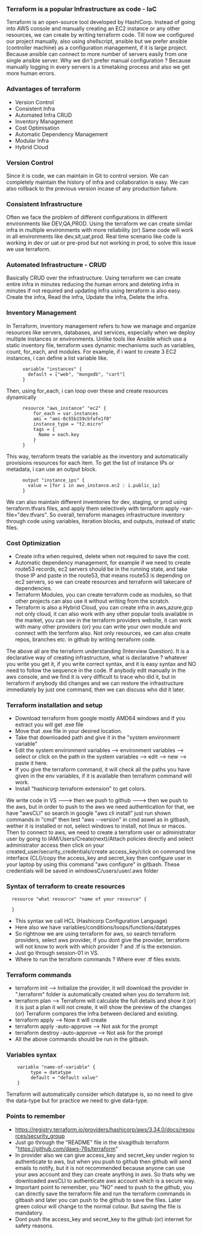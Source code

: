 ### Terraform is a popular Infrastructure as code - IaC
Terraform is an open-source tool developed by HashiCorp. Instead of going into AWS console and manually creating an EC2 instance or any other resources, we can create by writing terraform code. Till now we configured our project manually, also using shellscript, ansible but we prefer ansible (controller machine) as a configuration management, if it is large project. Because ansible can connect to more number of servers easily from one single ansible server. Why we din't prefer manual configuration ? Because manually logging in every servers is a timetaking process and also we get more human errors.

### Advantages of terraform
- Version Control
- Consistent Infra
- Automated Infra CRUD
- Inventory Management
- Cost Optimisation
- Automatic Dependency Management
- Modular Infra
- Hybrid Cloud

### Version Control
Since it is code, we can maintain in Git to control version. We can completely maintain the history of infra and collaboration is easy. We can also rollback to the previous version incase of any production failure.

### Consistent Infrastructure
Often we face the problem of different configurations in different environments like DEV,QA,PROD. Using the terraform we can create similar infra in multiple environments with more reliability (or) Same code will work in all environments like dev,sit,uat,prod. Real time scenario like code is working in dev or uat or pre-prod but not working in prod, to solve this issue we use terraform.

### Automated Infrastructure - CRUD
Basically CRUD over the infrastructure. Using terraform we can create entire infra in minutes reducing the human errors and deleting infra in minutes if not required and updating infra using terraform is also easy. Create the infra, Read the infra, Update the infra, Delete the infra.

### Inventory Management
In Terraform, inventory management refers to how we manage and organize resources like servers, databases, and services, especially when we deploy multiple instances or environments. Unlike tools like Ansible which use a static inventory file, terraform uses dynamic mechanisms such as variables, count, for_each, and modules. For example, if i want to create 3 EC2 instances, i can define a list variable like.

          variable "instances" {
            default = ["web", "mongodb", "cart"]
          }
          
Then, using for_each, i can loop over these and create resources dynamically

          resource "aws_instance" "ec2" {
              for_each = var.instances
              ami = "ami-0c55b159cbfafe1f0"
              instance_type = "t2.micro"
              tags = {
                Name = each.key
              }
          }
          
This way, terraform treats the variable as the inventory and automatically provisions resources for each item. To get the list of instance IPs or metadata, i can use an output block.

          output "instance_ips" {
            value = [for i in aws_instance.ec2 : i.public_ip]
          }
          
We can also maintain different inventories for dev, staging, or prod using terraform.tfvars files, and apply them selectively with terraform apply -var-file="dev.tfvars". So overall, terraform manages infrastructure inventory through code using variables, iteration blocks, and outputs, instead of static files.

### Cost Optimization
- Create infra when required, delete when not required to save the cost.
- Automatic dependency management, for example if we need to create route53 records, ec2 servers should be in   the running state, and take those IP and paste in the route53, that means route53 is depending on ec2
  servers, so we can create resources and terraform will takecare of dependencies.
- Terraform Modules, you can create terraform code as modules, so that other projects can also use it without
  writing from the scratch.
- Terraform is also a Hybrid Cloud, you can create infra in aws,azure,gcp not only cloud, it can also work
  with any other popular tools available in the market, you can see in the terraform providers website, it
  can work with many other providers (or) you can write your own module and connect with the terrform also.
  Not only resources, we can also create repos, branches etc. in github by writing terraform code.

The above all are the terraform understanding (Interview Question). It is a declarative way of creating infrastructure, what is declarative ? whatever you write you get it, if you write correct syntax, and it is easy syntax and NO need to follow the sequence in the code. If anybody edit manually in the aws console, and we find it is very difficult to trace who did it, but in terraform if anybody did changes and we can restore the infrastructure immediately by just one command, then we can discuss who did it later.

### Terraform installation and setup
- Download terraform from google mostly AMD64 windows and if you extract you will get .exe file
- Move that .exe file in your desired location.
- Take that downloaded path and give it in the "system environment variable"
- Edit the system environment variables --> environment variables --> select or click on the path in the
  system variables --> edit --> new --> paste it here.
- If you give the terraform command, it will check all the paths you have given in the env variables, if it
  is available then terraform command will work.
- Install "hashicorp terraform extension" to get colors.

We write code in VS ---> then we push to github ---> then we push to the aws, but in order to push to the aws we need authentication for that, we have "awsCLI" so search in google "aws cli install" just run shown commands in "cmd" then test "aws --version" in cmd aswel as in gitbash, wether it is installed or not, select windows to install, not linux or macos. Then to connect to aws, we need to create a terraform user or administrator user by going to IAM/Users/Create(next)/Attach policies directly and select administrator access then click on your created_user/security_credentials/create access_key/click on command line interface (CLI)/copy the access_key and secret_key then configure user in your laptop by using this command "aws configure" in gitbash. These credentials will be saved in windowsC/users/user/.aws folder

### Syntax of terraform to create resources

      resource "what resource" "name of your resource" {
      
      }

- This syntax we call HCL (Hashicorp Configuration Language) 
- Here also we have variables/conditions/loops/functions/datatypes
- So rightnow we are using terraform for aws, so search terraform providers, select aws provider, if you
  dont give the provider, terraform will not know to work with which provider ? and .tf is the extension.
- Just go through session-01 in VS.
- Where to run the terraform commands ? Where ever .tf files exists.

### Terraform commands
- terraform init --> Initialize the provider, it will download the provider in ".terraform" folder is
  automatically created when you do terraform init.
- terraform plan --> Terraform will calculate the full details and show it (or) it is just a plan it will not
  create, it will show the preview of the changes (or) Terraform compares the infra between declared and
  existing.
- terraform apply --> Now it will create
- terraform apply -auto-approve --> Not ask for the prompt
- terraform destroy -auto-approve --> Not ask for the prompt
- All the above commands should be run in the gitbash.

### Variables syntax

        variable "name-of-variable" {
             type = datatype
             default = "default value"
        }

Terraform will automatically consider which datatype is, so no need to give the data-type but for practice we need to give data-type.

### Points to remember
- https://registry.terraform.io/providers/hashicorp/aws/3.34.0/docs/resources/security_group
- Just go through the "README" file in the sivagithub terraform "https://github.com/daws-76s/terraform"
- In provider also we can give access_key and secret_key under region to authenticate to aws, but when you
  push to github then github will send emails to notify, but it is not recommended because anyone can use
  your aws account and they can create anything in aws. So thats why we downloaded awsCLI to authenticate
  aws account which is a secure way.
- Important point to remember, you "NO" need to push to the github, you can directly save the terraform file
  and run the terraform commands in gitbash and later you can push to the github to save the files. Later
  green colour will change to the normal colour. But saving the file is mandatory.
- Dont push the access_key and secret_key to the github (or) internet for safety reasons.

